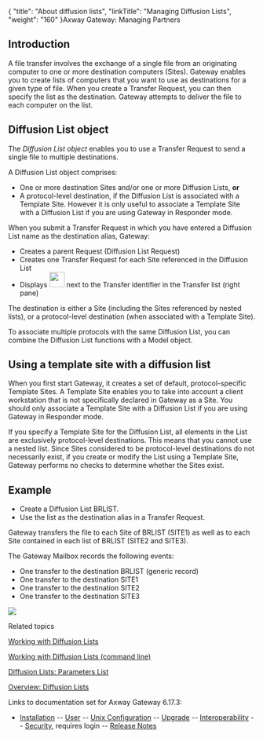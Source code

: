 {
    "title": "About diffusion lists",
    "linkTitle": "Managing Diffusion Lists",
    "weight": "160"
}<span class="mc-variable axway_variables.Component_Long_Name variable">Axway Gateway</span>: Managing Partners

## Introduction

A file transfer involves the exchange of a single file from an originating
computer to one or more destination computers (Sites). Gateway
enables you to create lists of computers that you want to use as destinations
for a given type of file. When you create a Transfer Request, you can
then specify the list as the destination. Gateway attempts to
deliver the file to each computer on the list.

## Diffusion List object

The <span style="font-style: italic;">Diffusion List object</span> enables you to use a Transfer Request to send a single file to multiple destinations.

A Diffusion List object comprises:

-   One or more destination Sites and/or one or more Diffusion Lists, <span style="font-weight: bold;">or</span>
-   A protocol-level destination, if the Diffusion List is associated with a Template Site. However it is only useful to associate a Template Site with a Diffusion List if you are using Gateway in Responder mode.

When you submit a Transfer Request in which you have entered a Diffusion List name as the destination alias, Gateway:

-   Creates a parent Request (Diffusion List Request)
-   Creates one Transfer Request for each Site referenced in the Diffusion List
-   Displays <img src="/Images/Gateway/transfer_icon_6.gif" width="31" height="31" /> next to the Transfer identifier in the Transfer list (right pane)

The destination is either a Site (including the Sites referenced by
nested lists), or a protocol-level destination (when associated with a
Template Site).

To associate multiple protocols with the same Diffusion List, you can
combine the Diffusion List functions with a Model object.

## Using a template site with a diffusion list

When you first start Gateway, it creates a set of default,
protocol-specific Template Sites. A Template Site enables you to take
into account a client workstation that is not specifically declared in
Gateway as a Site. You should only associate a Template Site
with a Diffusion List if you are using Gateway in Responder
mode.

If you specify a Template Site for the Diffusion List, all elements
in the List are exclusively protocol-level destinations. This means that
you cannot use a nested list. Since Sites considered to be protocol-level
destinations do not necessarily exist, if you create or modify the List
using a Template Site, Gateway performs no checks to determine
whether the Sites exist.

## Example

-   Create a Diffusion List BRLIST.
-   Use the list as
    the destination alias in a Transfer Request.

Gateway transfers
the file to each Site of BRLIST (SITE1) as well as to each Site contained
in each list of BRLIST (SITE2 and SITE3).

The Gateway Mailbox records the following events:

-   One transfer to the destination BRLIST (generic record)
-   One transfer to the destination SITE1
-   One transfer to the destination SITE2
-   One transfer to the destination SITE3

![](/Images/Gateway/Diffusion_List_756x493.png)

Related topics

[Working with Diffusion Lists](working_with_diffusion_lists_(gui))

[Working with Diffusion Lists (command line)](working_with_diffusion_lists_cli)

[Diffusion Lists: Parameters List](working_with_diffusion_lists_cli/diffusion_lists_parameter_list)

[Overview: Diffusion Lists](../../ov_gateway/ov_diffusion_lists)

Links to documentation set for Axway Gateway <span class="mc-variable axway_variables.Release_Number variable">6.17.3</span>:

-   [Installation](/bundle/Gateway_6173_InstallationGuide_allOS_en_HTML5/page/Content/start_page.htm) -- [User](/bundle/Gateway_6173_UsersGuide_allOS_en_HTML5/page/Content/start_page.htm) -- [Unix Configuration](/bundle/Gateway_6173_ConfigurationGuide_UNIX_en_HTML5/page/Content/start_page.htm) -- [Upgrade](/bundle/Gateway_6173_UpgradeGuide_allOS_en_HTML5/page/Content/start_page.htm) -- [Interoperability](/bundle/Gateway_6173_InteroperabilityGuide_allOS_en_HTML5/page/Content/start_page.htm) -- [Security](/bundle/Gateway_6173_SecurityGuide_allOS_en_HTML5/page/Content/start_page.htm), requires login -- [Release Notes](/bundle/Gateway_6173_ReleaseNotes_allOS_en_HTML5/page/Content/Gateway_ReleaseNotes_allOS_en.htm)
